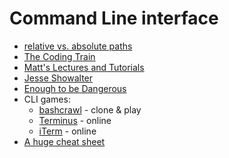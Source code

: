 # Command Line interface

- [relative vs. absolute paths](https://www.youtube.com/watch?v=ephId3mYu9o)
- [The Coding Train](https://www.youtube.com/watch?v=FnkkzgYuXUM&list=PLRqwX-V7Uu6Zu_uqEA6NqhLzKLACwU74X&index=3)
- [Matt's Lectures and Tutorials](https://www.youtube.com/watch?v=mUXVBMhr7Xg)
- [Jesse Showalter](https://www.youtube.com/watch?v=5XgBd6rjuDQ)
- [Enough to be Dangerous](https://www.learnenough.com/command-line-tutorial)
- CLI games:
  - [bashcrawl](https://gitlab.com/slackermedia/bashcrawl/) - clone & play
  - [Terminus](https://web.mit.edu/mprat/Public/web/Terminus/Web/main.html) -
    online
  - [iTerm](https://sr6033.github.io/lterm/) - online
- [A huge cheat sheet](https://gist.github.com/LeCoupa/122b12050f5fb267e75f)